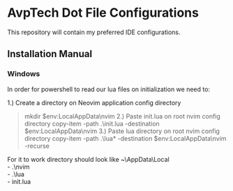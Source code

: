 # AvpTech Dot File Configurations
This repository will contain my preferred IDE configurations.

## Installation Manual

### Windows

In order for powershell to read our lua files on initialization we need to:

1.) Create a directory on Neovim application config directory
> mkdir $env:LocalAppData\nvim 
2.) Paste init.lua on root nvim config directory 
> copy-item -path .\init.lua -destination $env:LocalAppData\nvim
3.) Paste lua directory on root nvim config directory
> copy-item -path .\lua\* -destination $env:LocalAppData\nvim -recurse

For it to work directory should look like 
~\AppData\Local\
    - .\nvim\
      - .\lua\
      - init.lua
      

